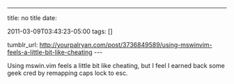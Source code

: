 ---
title: no title
date:

 2011-03-09T03:43:23-05:00 
tags:  []

tumblr_url:
http://yourpalryan.com/post/3736849589/using-mswinvim-feels-a-little-bit-like-cheating
\-\--

Using mswin.vim feels a little bit like cheating, but I feel I earned
back some geek cred by remapping caps lock to esc.
